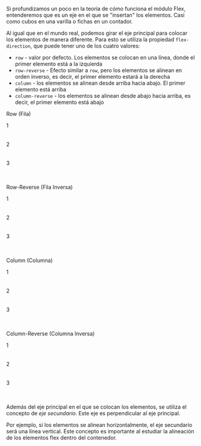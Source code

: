 Si profundizamos un poco en la teoría de cómo funciona el módulo Flex, entenderemos que es un eje en el que se "insertan" los elementos. Casi como cubos en una varilla o fichas en un contador.

Al igual que en el mundo real, podemos girar el eje principal para colocar los elementos de manera diferente. Para esto se utiliza la propiedad `flex-direction`, que puede tener uno de los cuatro valores:

* `row` - valor por defecto. Los elementos se colocan en una línea, donde el primer elemento está a la izquierda
* `row-reverse` - Efecto similar a `row`, pero los elementos se alinean en orden inverso, es decir, el primer elemento estará a la derecha
* `column` - los elementos se alinean desde arriba hacia abajo. El primer elemento está arriba
* `column-reverse` - los elementos se alinean desde abajo hacia arriba, es decir, el primer elemento está abajo

<div class="hexlet-basics-example my-3">
  <p class="h3">Row (Fila)</p>
  <div class="d-flex mb-3">
    <div class="bg-primary" style="width: 50px; height: 50px">1</div>
    <div class="bg-danger" style="width: 50px; height: 50px">2</div>
    <div class="bg-success" style="width: 50px; height: 50px">3</div>
  </div>

  <p class="h3">Row-Reverse (Fila Inversa)</p>
  <div class="d-flex flex-row-reverse mb-3">
    <div class="bg-primary" style="width: 50px; height: 50px">1</div>
    <div class="bg-danger" style="width: 50px; height: 50px">2</div>
    <div class="bg-success" style="width: 50px; height: 50px">3</div>
  </div>

  <p class="h3">Column (Columna)</p>
  <div class="d-flex flex-column mb-3">
    <div class="bg-primary" style="width: 50px; height: 50px">1</div>
    <div class="bg-danger" style="width: 50px; height: 50px">2</div>
    <div class="bg-success" style="width: 50px; height: 50px">3</div>
  </div>

  <p class="h3">Column-Reverse (Columna Inversa)</p>
  <div class="d-flex flex-column-reverse">
    <div class="bg-primary" style="width: 50px; height: 50px">1</div>
    <div class="bg-danger" style="width: 50px; height: 50px">2</div>
    <div class="bg-success" style="width: 50px; height: 50px">3</div>
  </div>
</div>

Además del eje principal en el que se colocan los elementos, se utiliza el concepto de _eje secundario_. Este eje es perpendicular al eje principal.

Por ejemplo, si los elementos se alinean horizontalmente, el eje secundario será una línea vertical. Este concepto es importante al estudiar la alineación de los elementos flex dentro del contenedor.

